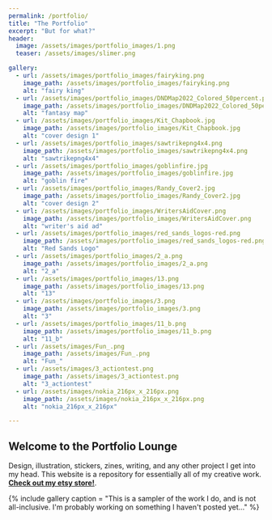 ```yaml
---
permalink: /portfolio/
title: "The Portfolio"
excerpt: "But for what?"
header:
  image: /assets/images/portfolio_images/1.png
  teaser: /assets/images/slimer.png

gallery:
  - url: /assets/images/portfolio_images/fairyking.png
    image_path: /assets/images/portfolio_images/fairyking.png
    alt: "fairy king"
  - url: /assets/images/portfolio_images/DNDMap2022_Colored_50percent.png
    image_path: /assets/images/portfolio_images/DNDMap2022_Colored_50percent.png
    alt: "fantasy map"
  - url: /assets/images/portfolio_images/Kit_Chapbook.jpg
    image_path: /assets/images/portfolio_images/Kit_Chapbook.jpg
    alt: "cover design 1"
  - url: /assets/images/portfolio_images/sawtrikepng4x4.png
    image_path: /assets/images/portfolio_images/sawtrikepng4x4.png
    alt: "sawtrikepng4x4"
  - url: /assets/images/portfolio_images/goblinfire.jpg
    image_path: /assets/images/portfolio_images/goblinfire.jpg
    alt: "goblin fire"
  - url: /assets/images/portfolio_images/Randy_Cover2.jpg
    image_path: /assets/images/portfolio_images/Randy_Cover2.jpg
    alt: "cover design 2"
  - url: /assets/images/portfolio_images/WritersAidCover.png
    image_path: /assets/images/portfolio_images/WritersAidCover.png
    alt: "writer's aid ad"
  - url: /assets/images/portfolio_images/red_sands_logos-red.png
    image_path: /assets/images/portfolio_images/red_sands_logos-red.png
    alt: "Red Sands Logo"
  - url: /assets/images/portfolio_images/2_a.png
    image_path: /assets/images/portfolio_images/2_a.png
    alt: "2_a"
  - url: /assets/images/portfolio_images/13.png
    image_path: /assets/images/portfolio_images/13.png
    alt: "13"
  - url: /assets/images/portfolio_images/3.png
    image_path: /assets/images/portfolio_images/3.png
    alt: "3"
  - url: /assets/images/portfolio_images/11_b.png
    image_path: /assets/images/portfolio_images/11_b.png
    alt: "11_b"
  - url: /assets/images/Fun_.png
    image_path: /assets/images/Fun_.png
    alt: "Fun_"
  - url: /assets/images/3_actiontest.png
    image_path: /assets/images/3_actiontest.png
    alt: "3_actiontest"
  - url: /assets/images/nokia_216px_x_216px.png
    image_path: /assets/images/nokia_216px_x_216px.png
    alt: "nokia_216px_x_216px"

---
```

## Welcome to the Portfolio Lounge
Design, illustration, stickers, zines, writing, and any other project I get into my head. This website is a repository for essentially all of my creative work. **[Check out my etsy store!](https://www.etsy.com/shop/headlessmanhorse)**. 

{% include gallery caption = "This is a sampler of the work I do, and is not all-inclusive. I'm probably working on something I haven't posted yet..." %}

